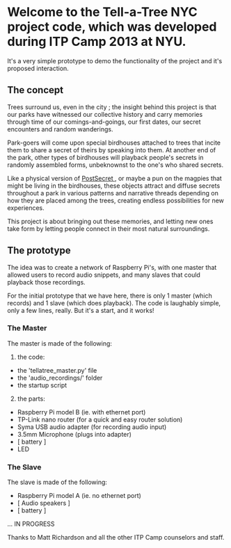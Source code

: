 # Welcome to the Tell-a-Tree NYC project code, which was developed during ITP Camp 2013 at NYU.

It's a very simple prototype to demo the functionality of the project and it's proposed interaction.

## The concept

Trees surround us, even in the city ; the insight behind this project is that our parks have witnessed our collective history and carry memories through time of our comings-and-goings, our first dates, our secret encounters and random wanderings. 

Park-goers will come upon special birdhouses attached to trees that incite them to share a secret of theirs by speaking into them.
At another end of the park, other types of birdhouses will playback people's secrets in randomly assembled forms, unbeknownst to the one's who shared secrets. 

Like a physical version of [ PostSecret ](http://www.postsecret.com/), or maybe a pun on the magpies that might be living in the birdhouses, these objects attract and diffuse secrets throughout a park in various patterns and narrative threads depending on how they are placed among the trees, creating endless possibilities for new experiences.

This project is about bringing out these memories, and letting new ones take form by letting people connect in their most natural surroundings.

## The prototype

The idea was to create a network of Raspberry Pi's, with one master that allowed users to record audio snippets, and many slaves that could playback those recordings.

For the initial prototype that we have here, there is only 1 master (which records) and 1 slave (which does playback). The code is laughably simple, only a few lines, really. But it's a start, and it works!

### The Master

The master is made of the following:
1. the code:
* the 'tellatree_master.py' file
* the 'audio_recordings/' folder
* the startup script
2. the parts:
* Raspberry Pi model B (ie. with ethernet port)
* TP-Link nano router (for a quick and easy router solution)
* Syma USB audio adapter (for recording audio input)
* 3.5mm Microphone (plugs into adapter)
* [ battery ]
* LED

### The Slave

The slave is made of the following:
* Raspberry Pi model A (ie. no ethernet port)
* [ Audio speakers ]
* [ battery ]





... IN PROGRESS


Thanks to Matt Richardson and all the other ITP Camp counselors and staff.